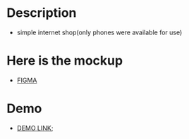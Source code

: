 # Description
- simple internet shop(only phones were available for use)

# Here is the mockup
- [FIGMA](https://www.figma.com/file/uEetgWenSRxk9jgiym6Yzp/Phone-catalog-redesign?type=design&node-id=1-2&mode=design&t=aE1FekIwTOXIoed8-0)

# Demo
- [DEMO LINK]();
